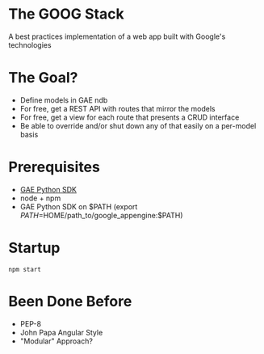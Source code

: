 The GOOG Stack
==============
A best practices implementation of a web app built with Google's technologies

# The Goal?

* Define models in GAE ndb
* For free, get a REST API with routes that mirror the models
* For free, get a view for each route that presents a CRUD interface
* Be able to override and/or shut down any of that easily on a per-model basis

# Prerequisites

* [GAE Python SDK](http://developers.google.com/appengine/downloads)
* node + npm
* GAE Python SDK on $PATH (export $PATH=$HOME/path_to/google_appengine:$PATH)

# Startup

    npm start

# Been Done Before

* PEP-8
* John Papa Angular Style
* "Modular" Approach?
